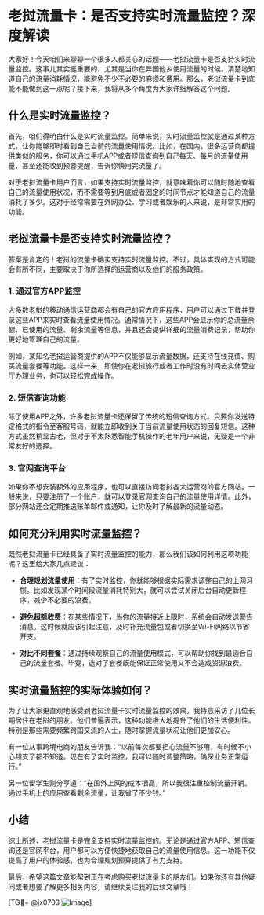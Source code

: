 # 老挝流量卡：是否支持实时流量监控？深度解读

大家好！今天咱们来聊聊一个很多人都关心的话题——老挝流量卡是否支持实时流量监控。这事儿其实挺重要的，尤其是当你在异国他乡使用流量的时候，清楚地知道自己的流量消耗情况，能避免不少不必要的麻烦和费用。那么，老挝流量卡到底能不能做到这一点呢？接下来，我将从多个角度为大家详细解答这个问题。

## 什么是实时流量监控？

首先，咱们得明白什么是实时流量监控。简单来说，实时流量监控就是通过某种方式，让你能够即时看到自己当前的流量使用情况。比如，在国内，很多运营商都提供类似的服务，你可以通过手机APP或者短信查询到自己每天、每月的流量使用量，甚至还能收到预警提醒，告诉你快用完流量了。

对于老挝流量卡用户而言，如果支持实时流量监控，就意味着你可以随时随地查看自己的流量使用状况，而不需要等到月底或者固定的时间节点才能知道自己的流量消耗了多少。这对于经常需要在外网办公、学习或者娱乐的人来说，是非常实用的功能。

## 老挝流量卡是否支持实时流量监控？

答案是肯定的！老挝的流量卡确实支持实时流量监控。不过，具体实现的方式可能会有所不同，主要取决于你所选择的运营商以及他们的服务政策。

### 1. **通过官方APP监控**

大多数老挝的移动通信运营商都会有自己的官方应用程序，用户可以通过下载并登录这些APP来实时查看流量使用情况。通常情况下，这些APP会显示你的总流量余额、已使用的流量、剩余流量等信息，并且还会提供详细的流量消费记录，帮助你更好地管理自己的流量。

例如，某知名老挝运营商提供的APP不仅能够显示流量数据，还支持在线充值、购买流量套餐等功能。这样一来，即使你在老挝旅行或者工作时没有时间去实体营业厅办理业务，也可以轻松完成操作。

### 2. **短信查询功能**

除了使用APP之外，许多老挝流量卡还保留了传统的短信查询方式。只要你发送特定格式的指令至客服号码，就能立即收到关于当前流量使用状态的回复短信。这种方式虽然稍显古老，但对于不太熟悉智能手机操作的老年用户来说，无疑是一个非常友好的选择。

### 3. **官网查询平台**

如果你不想安装额外的应用程序，也可以直接访问老挝各大运营商的官方网站。一般来说，只要注册了一个账户，就可以登录官网查询自己的流量使用详情。此外，部分网站还会定期推送账单邮件或通知，让你及时了解最新的流量动态。

## 如何充分利用实时流量监控？

既然老挝流量卡已经具备了实时流量监控的能力，那么我们该如何利用这项功能呢？这里给大家几点建议：

- **合理规划流量使用**：有了实时监控，你就能够根据实际需求调整自己的上网习惯。比如发现某个时间段流量消耗特别大，就可以尝试关闭后台自动更新程序，减少不必要的浪费。
  
- **避免超额收费**：在某些情况下，当你的流量接近上限时，系统会自动发送警告消息。这时候就应该引起注意，及时补充流量包或者切换至Wi-Fi网络以节省开支。
  
- **对比不同套餐**：通过持续观察自己的流量使用模式，可以帮助你找到最适合自己的流量套餐。毕竟，选对了套餐既能保证正常使用又不会造成资源浪费。

## 实时流量监控的实际体验如何？

为了让大家更直观地感受到老挝流量卡实时流量监控的效果，我特意采访了几位长期居住在老挝的朋友。他们普遍表示，这种功能极大地提升了他们的生活便利性。特别是那些需要频繁跨国交流的人士，随时掌握流量状况让他们更加安心。

有一位从事跨境电商的朋友告诉我：“以前每次都要担心流量不够用，有时候不小心超支了都不知道。现在有了实时监控，我可以随时调整策略，确保业务正常运行。”

另一位留学生则分享道：“在国外上网的成本很高，所以我很注重控制流量开销。通过手机上的应用查看剩余流量，让我省了不少钱。”

## 小结

综上所述，老挝流量卡是完全支持实时流量监控的。无论是通过官方APP、短信查询还是官网平台，用户都可以方便快捷地获取自己的流量使用信息。这一功能不仅提高了用户的体验感，也为合理规划预算提供了有力支持。

最后，希望这篇文章能帮到正在考虑购买老挝流量卡的朋友们。如果你还有其他疑问或者想要了解更多相关内容，请继续关注我的后续文章哦！

[TG💪+ @jx0703 ![Image](https://github.com/user-attachments/assets/dbca1d08-cadb-493c-b0ec-ad6f7a83f270)]